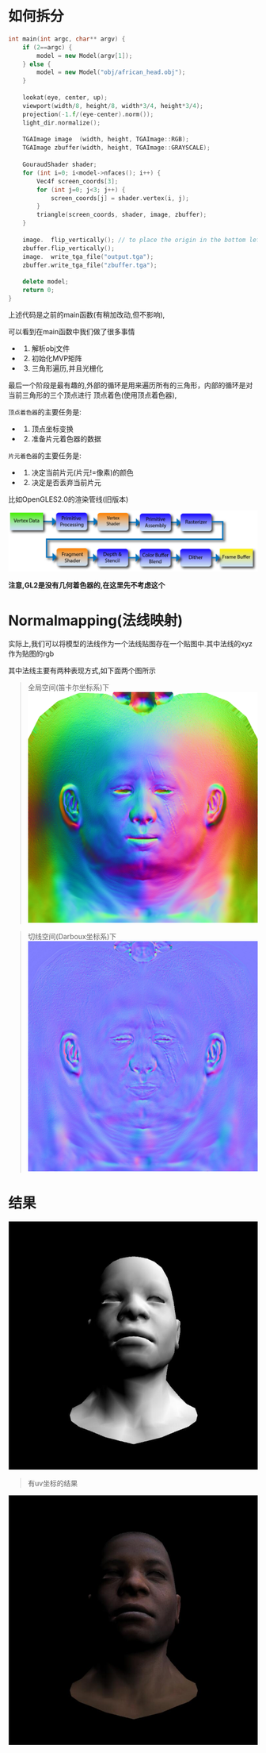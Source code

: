 # 如何拆分  

```cpp
int main(int argc, char** argv) {
    if (2==argc) {
        model = new Model(argv[1]);
    } else {
        model = new Model("obj/african_head.obj");
    }

    lookat(eye, center, up);
    viewport(width/8, height/8, width*3/4, height*3/4);
    projection(-1.f/(eye-center).norm());
    light_dir.normalize();

    TGAImage image  (width, height, TGAImage::RGB);
    TGAImage zbuffer(width, height, TGAImage::GRAYSCALE);

    GouraudShader shader;
    for (int i=0; i<model->nfaces(); i++) {
        Vec4f screen_coords[3];
        for (int j=0; j<3; j++) {
            screen_coords[j] = shader.vertex(i, j);
        }
        triangle(screen_coords, shader, image, zbuffer);
    }

    image.  flip_vertically(); // to place the origin in the bottom left corner of the image
    zbuffer.flip_vertically();
    image.  write_tga_file("output.tga");
    zbuffer.write_tga_file("zbuffer.tga");

    delete model;
    return 0;
}
```

上述代码是之前的main函数(有稍加改动,但不影响),

可以看到在main函数中我们做了很多事情  

- 1. 解析obj文件
- 2. 初始化MVP矩阵
- 3. 三角形遍历,并且光栅化

最后一个阶段是最有趣的,外部的循环是用来遍历所有的三角形，内部的循环是对当前三角形的三个顶点进行 顶点着色(使用顶点着色器),

`顶点着色器`的主要任务是:  
- 1. 顶点坐标变换
- 2. 准备片元着色器的数据

`片元着色器`的主要任务是:  
- 1. 决定当前片元(片元!=像素)的颜色
- 2. 决定是否丢弃当前片元

比如OpenGLES2.0的渲染管线(旧版本)

![](Picture/OpenGL-2.0-Programmable-Shader-Pipeline.png)

**注意,GL2是没有几何着色器的,在这里先不考虑这个**

# Normalmapping(法线映射)  

实际上,我们可以将模型的法线作为一个法线贴图存在一个贴图中.其中法线的xyz作为贴图的rgb  

其中法线主要有两种表现方式,如下面两个图所示  

> 全局空间(笛卡尔坐标系)下
![](Picture/7-1.png)  

> 切线空间(Darboux坐标系)下
![](Picture/7-2.png)

# 结果  

![](Picture/7-3.jpg)

> 有uv坐标的结果

![](Picture/7-4.jpg)